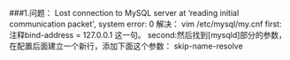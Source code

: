 ###1.问题：
	Lost connection to MySQL server at ‘reading initial communication packet', system error: 0
	解决：
	vim /etc/mysql/my.cnf
	first:注释bind-address = 127.0.0.1 这一句。
	second:然后找到[mysqld]部分的参数，在配置后面建立一个新行，添加下面这个参数：
	skip-name-resolve